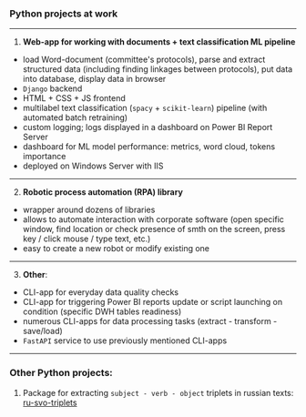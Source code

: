 ### Python projects at work

---

1. **Web-app for working with documents + text classification ML pipeline**
- load Word-document (committee's protocols), parse and extract structured data (including finding linkages between protocols), put data into database, display data in browser
- `Django` backend
- HTML + CSS + JS frontend
- multilabel text classification (`spacy` + `scikit-learn`) pipeline (with automated batch retraining)
- custom logging; logs displayed in a dashboard on Power BI Report Server
- dashboard for ML model performance: metrics, word cloud, tokens importance
- deployed on Windows Server with IIS

---

2. **Robotic process automation (RPA) library**
- wrapper around dozens of libraries
- allows to automate interaction with corporate software (open specific window, find location or check presence of smth on the screen, press key / click mouse / type text, etc.)
- easy to create a new robot or modify existing one

---

3. **Other**:
- CLI-app for everyday data quality checks
- CLI-app for triggering Power BI reports update or script launching on condition (specific DWH tables readiness)
- numerous CLI-apps for data processing tasks (extract - transform - save/load)
- `FastAPI` service to use previously mentioned CLI-apps

---

### Other Python projects:

1. Package for extracting `subject - verb - object` triplets in russian texts: [ru-svo-triplets](https://github.com/dmitry-rvn/ru-svo-triplets)
